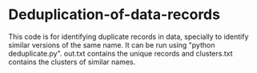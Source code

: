 # Deduplication-of-data-records

This code is for identifying duplicate records in data, specially to identify similar versions of the same name.
It can be run using "python deduplicate.py".
out.txt contains the unique records and clusters.txt contains the clusters of similar names.
